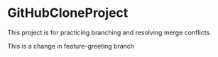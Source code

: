 # GitHubCloneProject
This project is for practicing branching and resolving merge conflicts.

This is a change in feature-greeting branch